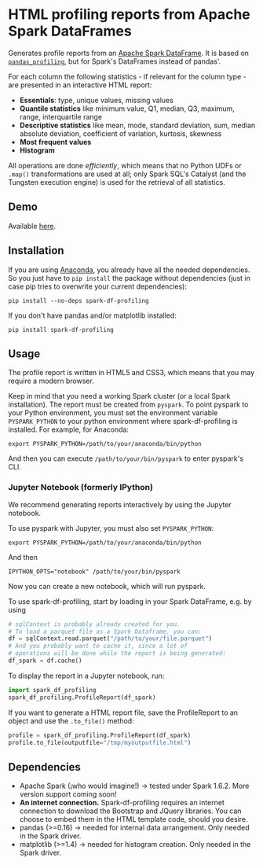 # HTML profiling reports from Apache Spark DataFrames

Generates profile reports from an [Apache Spark DataFrame](https://spark.apache.org/docs/latest/sql-programming-guide.html). It is based on [`pandas_profiling`](https://github.com/JosPolfliet/pandas-profiling), but for Spark's DataFrames instead of pandas'.

For each column the following statistics - if relevant for the column type - are presented in an interactive HTML report:

* **Essentials**:  type, unique values, missing values
* **Quantile statistics** like minimum value, Q1, median, Q3, maximum, range, interquartile range
* **Descriptive statistics** like mean, mode, standard deviation, sum, median absolute deviation, coefficient of variation, kurtosis, skewness
* **Most frequent values**
* **Histogram**

All operations are done *efficiently*, which means that no Python UDFs or `.map()` transformations are used at all; only Spark SQL's Catalyst (and the Tungsten execution engine) is used for the retrieval of all statistics.

## Demo

Available [here](http://nbviewer.jupyter.org/github/julioasotodv/spark-df-profiling/blob/master/examples/Demo.ipynb).


## Installation

If you are using [Anaconda](https://www.continuum.io/downloads), you already have all the needed dependencies. So you just have to `pip install` the package without dependencies (just in case pip tries to overwrite your current dependencies):

	pip install --no-deps spark-df-profiling

If you don't have pandas and/or matplotlib installed:

	pip install spark-df-profiling

## Usage

The profile report is written in HTML5 and CSS3, which means that you may require a modern browser.

Keep in mind that you need a working Spark cluster (or a local Spark installation). The report must be created from `pyspark`. To point pyspark to your Python environment, you must set the environment variable `PYSPARK_PYTHON` to your python environment where spark-df-profiling is installed. For example, for Anaconda:

	export PYSPARK_PYTHON=/path/to/your/anaconda/bin/python

And then you can execute `/path/to/your/bin/pyspark` to enter pyspark's CLI.

### Jupyter Notebook (formerly IPython)
We recommend generating reports interactively by using the Jupyter notebook.

To use pyspark with Jupyter, you must also set `PYSPARK_PYTHON`:

	export PYSPARK_PYTHON=/path/to/your/anaconda/bin/python

And then

	IPYTHON_OPTS="notebook" /path/to/your/bin/pyspark

Now you can create a new notebook, which will run pyspark.


To use spark-df-profiling, start by loading in your Spark DataFrame, e.g. by using

```python
# sqlContext is probably already created for you.
# To load a parquet file as a Spark Dataframe, you can:
df = sqlContext.read.parquet("/path/to/your/file.parquet")
# And you probably want to cache it, since a lot of 
# operations will be done while the report is being generated:
df_spark = df.cache()
```

To display the report in a Jupyter notebook, run:

```python
import spark_df_profiling
spark_df_profiling.ProfileReport(df_spark)
```

If you want to generate a HTML report file, save the ProfileReport to an object and use the `.to_file()` method:

```python
profile = spark_df_profiling.ProfileReport(df_spark)
profile.to_file(outputfile="/tmp/myoutputfile.html")
```

## Dependencies

* Apache Spark (¡who would imagine!) -> tested under Spark 1.6.2. More version support coming soon!
* **An internet connection.** Spark-df-profiling requires an internet connection to download the Bootstrap and JQuery libraries. You can choose to embed them in the HTML template code, should you desire.
* pandas (>=0.16) -> needed for internal data arrangement. Only needed in the Spark driver.
* matplotlib (>=1.4) -> needed for histogram creation. Only needed in the Spark driver.


